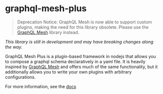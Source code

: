 # graphql-mesh-plus

> Deprecation Notice: GraphQL Mesh is now able to support custom plugins, making the need for this library obsolete. Please use the [GraphQL Mesh](https://github.com/Urigo/graphql-mesh) library instead.

*This library is still in development and may have breaking changes along the way.*

GraphQL Mesh Plus is a plugin-based framework in nodejs that allows you to compose a graphql schema declaratively in a yaml file. It is heavily inspired by [GraphQL Mesh](https://github.com/Urigo/graphql-mesh) and offers much of the same functionality, but it additionally allows you to write your own plugins with arbitrary configurations.

For more information, see the [docs](https://github.com/jakeblaxon/graphql-mesh-plus/wiki)
